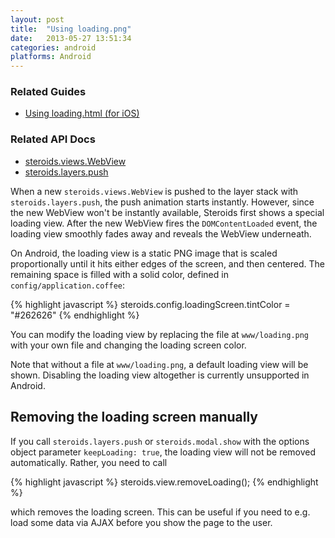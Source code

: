 ```yaml
---
layout: post
title:  "Using loading.png"
date:   2013-05-27 13:51:34
categories: android
platforms: Android
---
```


### Related Guides
* [Using loading.html (for iOS)][loading-html]

### Related API Docs
* [steroids.views.WebView][views-webview-api]
* [steroids.layers.push][layers-push-api]

When a new `steroids.views.WebView` is pushed to the layer stack with `steroids.layers.push`, the push animation starts instantly. However, since the new WebView won't be instantly available, Steroids first shows a special loading view. After the new WebView fires the `DOMContentLoaded` event, the loading view smoothly fades away and reveals the WebView underneath.

On Android, the loading view is a static PNG image that is scaled proportionally until it hits either edges of the screen, and then centered. The remaining space is filled with a solid color, defined in `config/application.coffee`:

{% highlight javascript %}
steroids.config.loadingScreen.tintColor = "#262626"
{% endhighlight %}

You can modify the loading view by replacing the file at `www/loading.png` with your own file and changing the loading screen color.

Note that without a file at `www/loading.png`, a default loading view will be shown. Disabling the loading view altogether is currently unsupported in Android.

## Removing the loading screen manually

If you call `steroids.layers.push` or `steroids.modal.show` with the options object parameter `keepLoading: true`, the loading view will not be removed automatically. Rather, you need to call

{% highlight javascript %}
steroids.view.removeLoading();
{% endhighlight %}

which removes the loading screen. This can be useful if you need to e.g. load some data via AJAX before you show the page to the user.

[layers-push-api]: http://docs.appgyver.com/en/edge/steroids_Steroids%20Native%20UI_steroids.layers_layers.push.md.html#steroids.layers.push
[loading-html]: /steroids/guides/ios/loading-html/
[views-webview-api]: http://docs.appgyver.com/en/edge/steroids_Steroids%20Native%20UI_steroids.views_views.WebView.md.html#steroids.views.WebView

